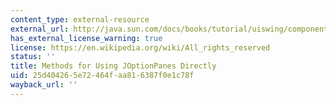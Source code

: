 ```yaml
---
content_type: external-resource
external_url: http://java.sun.com/docs/books/tutorial/uiswing/components/dialog.html#joptionpaneapi
has_external_license_warning: true
license: https://en.wikipedia.org/wiki/All_rights_reserved
status: ''
title: Methods for Using JOptionPanes Directly
uid: 25d40426-5e72-464f-aa81-6387f0e1c78f
wayback_url: ''
---
```

